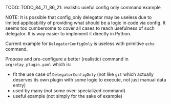 
TODO: TODO_84_71_86_21: realistic useful config only command example

NOTE: It is possible that config_only delegator may be useless due to limited applicability of
      providing what should be a logic in code via config. It seems too cumbersome to cover
      all cases to reach usefulness of such delegator. It is way easier to implement
      it directly in Python.

Current example for `DelegatorConfigOnly` is useless with primitive `echo` command.

Propose and pre-configure a better (realistic) command in `argrelay_plugin.yaml` which is:
*   fit the use case of `DelegatorConfigOnly`
    (not like `git` which actually deserves its own plugin with some logic to execute, not just manual data entry)
*   used by many
    (not some over-specialized command)
*   useful example
    (not simply for the sake of example)
